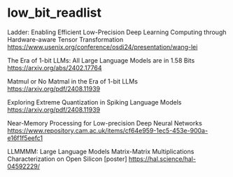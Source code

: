 # low_bit_readlist
Ladder: Enabling Efficient Low-Precision Deep Learning Computing through Hardware-aware Tensor Transformation
https://www.usenix.org/conference/osdi24/presentation/wang-lei

The Era of 1-bit LLMs: All Large Language Models are in 1.58 Bits
https://arxiv.org/abs/2402.17764

Matmul or No Matmal in the Era of 1-bit LLMs
https://arxiv.org/pdf/2408.11939

Exploring Extreme Quantization in Spiking Language Models
https://arxiv.org/pdf/2408.11939

Near-Memory Processing for Low-precision Deep Neural Networks
https://www.repository.cam.ac.uk/items/cf64e959-1ec5-453e-900a-e16f1f5eefc1

LLMMMM: Large Language Models Matrix-Matrix Multiplications Characterization on Open Silicon
[poster]
https://hal.science/hal-04592229/
